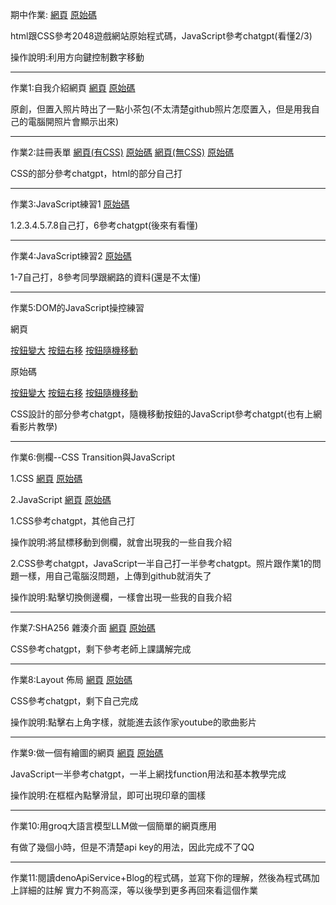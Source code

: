 期中作業:
[網頁](https://jerry92916.github.io/-2048/?fbclid=IwZXh0bgNhZW0CMTAAAR2jRUJbGqaSrAEvhrK6CuYlZQTjflHMkDLEl-QZutUOOW37hEEC1x5JNj4_aem_ZmFrZWR1bW15MTZieXRlcw)
[原始碼](https://github.com/jerry92916/wp/tree/master/%E6%9C%9F%E4%B8%AD%E4%BD%9C%E6%A5%AD)

html跟CSS參考2048遊戲網站原始程式碼，JavaScript參考chatgpt(看懂2/3)

操作說明:利用方向鍵控制數字移動
****
作業1:自我介紹網頁
[網頁](https://jerry92916.github.io/wp/HW1/%E8%87%AA%E6%88%91%E4%BB%8B%E7%B4%B9.html)
[原始碼](https://github.com/jerry92916/wp/blob/master/HW1/%E8%87%AA%E6%88%91%E4%BB%8B%E7%B4%B9.html)

原創，但置入照片時出了一點小茶包(不太清楚github照片怎麼置入，但是用我自己的電腦開照片會顯示出來)
****
作業2:註冊表單
[網頁(有CSS)](https://jerry92916.github.io/wp/HW2/index1.html)
[原始碼](https://github.com/jerry92916/wp/blob/master/HW2/index1.html)
[網頁(無CSS)](https://jerry92916.github.io/wp/HW2/index2.html)
[原始碼](https://github.com/jerry92916/wp/blob/master/HW2/index2.html)

CSS的部分參考chatgpt，html的部分自己打
****
作業3:JavaScript練習1
[原始碼](https://github.com/jerry92916/wp/tree/master/HW3)

1.2.3.4.5.7.8自己打，6參考chatgpt(後來有看懂)
****
作業4:JavaScript練習2
[原始碼](https://github.com/jerry92916/wp/tree/master/HW4)

1-7自己打，8參考同學跟網路的資料(還是不太懂)
****
作業5:DOM的JavaScript操控練習

網頁

[按鈕變大](https://jerry92916.github.io/wp/HW5/index1.html)
[按鈕右移](https://jerry92916.github.io/wp/HW5/index2.html)
[按鈕隨機移動](https://jerry92916.github.io/wp/HW5/index3.html)

原始碼

[按鈕變大](https://github.com/jerry92916/wp/blob/master/HW5/index1.html)
[按鈕右移](https://github.com/jerry92916/wp/blob/master/HW5/index2.html)
[按鈕隨機移動](https://github.com/jerry92916/wp/blob/master/HW5/index3.html)

CSS設計的部分參考chatgpt，隨機移動按鈕的JavaScript參考chatgpt(也有上網看影片教學)
****
作業6:側欄--CSS Transition與JavaScript

1.CSS
[網頁](https://jerry92916.github.io/wp/HW6/index1.html)
[原始碼](https://github.com/jerry92916/wp/blob/master/HW6/index1.html)

2.JavaScript
[網頁](https://jerry92916.github.io/wp/HW6/index2.html)
[原始碼](https://github.com/jerry92916/wp/blob/master/HW6/index2.html)

1.CSS參考chatgpt，其他自己打

操作說明:將鼠標移動到側欄，就會出現我的一些自我介紹

2.CSS參考chatgpt，JavaScript一半自己打一半參考chatgpt。照片跟作業1的問題一樣，用自己電腦沒問題，上傳到github就消失了

操作說明:點擊切換側邊欄，一樣會出現一些我的自我介紹
****
作業7:SHA256 雜湊介面
[網頁](https://jerry92916.github.io/wp/HW7/index.html)
[原始碼](https://github.com/jerry92916/wp/blob/master/HW7/index.html)

CSS參考chatgpt，剩下參考老師上課講解完成
****
作業8:Layout 佈局
[網頁](https://jerry92916.github.io/wp/HW8/index.html)
[原始碼](https://github.com/jerry92916/wp/blob/master/HW8/index.html)

CSS參考chatgpt，剩下自己完成

操作說明:點擊右上角字樣，就能進去該作家youtube的歌曲影片
****
作業9:做一個有繪圖的網頁
[網頁](https://jerry92916.github.io/wp/HW9/index.html)
[原始碼](https://github.com/jerry92916/wp/blob/master/HW9/index.html)

JavaScript一半參考chatgpt，一半上網找function用法和基本教學完成

操作說明:在框框內點擊滑鼠，即可出現印章的圖樣
****
作業10:用groq大語言模型LLM做一個簡單的網頁應用

有做了幾個小時，但是不清楚api key的用法，因此完成不了QQ
****
作業11:閱讀denoApiService+Blog的程式碼，並寫下你的理解，然後為程式碼加上詳細的註解
實力不夠高深，等以後學到更多再回來看這個作業
